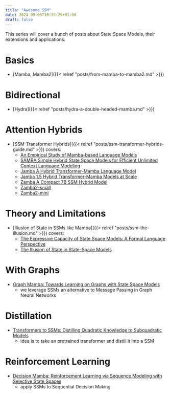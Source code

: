 ```yaml
---
title: "Awesome SSM"
date: 2024-09-05T10:39:29+01:00
draft: false
---
```


This series will cover a bunch of posts about State Space Models, their extensions and applications.

# Basics
- [Mamba, Mamba2]({{< relref "posts/from-mamba-to-mamba2.md" >}})

# Bidirectional
- [Hydra]({{< relref "posts/hydra-a-double-headed-mamba.md" >}})

# Attention Hybrids
- [SSM-Transformer Hybrids]({{< relref "posts/ssm-transformer-hybrids-guide.md" >}}) covers:
    - [An Empirical Study of Mamba-based Language Models](https://arxiv.org/abs/2406.07887)
    - [SAMBA Simple Hybrid State Space Models for Efficient Unlimited Context Language Modeling](https://arxiv.org/html/2406.07522v1)
    - [Jamba A Hybrid Transformer-Mamba Language Model](https://arxiv.org/abs/2403.19887v1)
    - [Jamba 1.5 Hybrid Transformer-Mamba Models at Scale](https://arxiv.org/abs/2408.12570)
    - [Zamba A Compact 7B SSM Hybrid Model](https://arxiv.org/abs/2405.16712v1)
    - [Zamba2-small](https://www.zyphra.com/post/zamba2-small)
    - [Zamba2-mini](https://www.zyphra.com/post/zamba2-mini)
    
# Theory and Limitations
- [Illusion of State in SSMs like Mamba]({{< relref "posts/ssm-the-illusion.md" >}}) covers:
    - [The Expressive Capacity of State Space Models: A Formal Language Perspective](https://www.semanticscholar.org/paper/The-Expressive-Capacity-of-State-Space-Models%3A-A-Sarrof-Veitsman/e7f47e8393c697696a3fccd9ff906dfdb49fe736)
    - [The Illusion of State in State-Space Models](https://www.semanticscholar.org/paper/The-Illusion-of-State-in-State-Space-Models-Merrill-Petty/917479a7a72ee7c1fb320c14d770e30ef322ef28)

# With Graphs
- [Graph Mamba: Towards Learning on Graphs with State Space Models](https://www.semanticscholar.org/paper/Graph-Mamba%3A-Towards-Learning-on-Graphs-with-State-Behrouz-Hashemi/2dda6da7375bf5e8bcf60f87b17ba10757f3bc57)
    - we leverage SSMs an alternative to Message Passing in Graph Neural Networks

# Distillation
- [Transformers to SSMs: Distilling Quadratic Knowledge to Subquadratic Models](https://browse.arxiv.org/abs/2408.10189v1)
    - idea is to take an pretrained transformer and distill it into a SSM

# Reinforcement Learning
- [Decision Mamba: Reinforcement Learning via Sequence Modeling with Selective State Spaces](https://www.semanticscholar.org/paper/Decision-Mamba%3A-Reinforcement-Learning-via-Sequence-Ota/9b8130a2a5d3398f4993f540ddd01d440d99d62e)
    - apply SSMs to Sequential Decision Making
